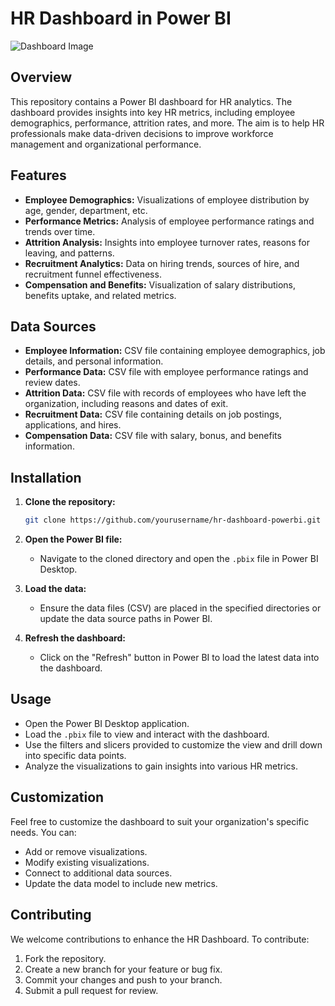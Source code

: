 # HR Dashboard in Power BI

![Dashboard Image](path_to_image)

## Overview

This repository contains a Power BI dashboard for HR analytics. The dashboard provides insights into key HR metrics, including employee demographics, performance, attrition rates, and more. The aim is to help HR professionals make data-driven decisions to improve workforce management and organizational performance.

## Features

- **Employee Demographics:** Visualizations of employee distribution by age, gender, department, etc.
- **Performance Metrics:** Analysis of employee performance ratings and trends over time.
- **Attrition Analysis:** Insights into employee turnover rates, reasons for leaving, and patterns.
- **Recruitment Analytics:** Data on hiring trends, sources of hire, and recruitment funnel effectiveness.
- **Compensation and Benefits:** Visualization of salary distributions, benefits uptake, and related metrics.

## Data Sources

- **Employee Information:** CSV file containing employee demographics, job details, and personal information.
- **Performance Data:** CSV file with employee performance ratings and review dates.
- **Attrition Data:** CSV file with records of employees who have left the organization, including reasons and dates of exit.
- **Recruitment Data:** CSV file containing details on job postings, applications, and hires.
- **Compensation Data:** CSV file with salary, bonus, and benefits information.

## Installation

1. **Clone the repository:**
    ```bash
    git clone https://github.com/yourusername/hr-dashboard-powerbi.git
    ```
2. **Open the Power BI file:**
   - Navigate to the cloned directory and open the `.pbix` file in Power BI Desktop.

3. **Load the data:**
   - Ensure the data files (CSV) are placed in the specified directories or update the data source paths in Power BI.

4. **Refresh the dashboard:**
   - Click on the "Refresh" button in Power BI to load the latest data into the dashboard.

## Usage

- Open the Power BI Desktop application.
- Load the `.pbix` file to view and interact with the dashboard.
- Use the filters and slicers provided to customize the view and drill down into specific data points.
- Analyze the visualizations to gain insights into various HR metrics.

## Customization

Feel free to customize the dashboard to suit your organization's specific needs. You can:
- Add or remove visualizations.
- Modify existing visualizations.
- Connect to additional data sources.
- Update the data model to include new metrics.

## Contributing

We welcome contributions to enhance the HR Dashboard. To contribute:
1. Fork the repository.
2. Create a new branch for your feature or bug fix.
3. Commit your changes and push to your branch.
4. Submit a pull request for review.
